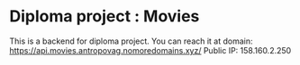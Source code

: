 # Diploma project : Movies
This is a backend for diploma project.
You can reach it at domain: https://api.movies.antropovag.nomoredomains.xyz/
Public IP: 158.160.2.250
